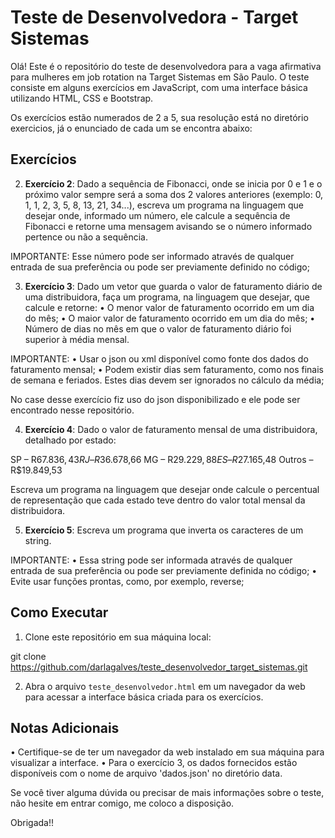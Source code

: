 # Teste de Desenvolvedora - Target Sistemas

Olá! Este é o repositório do teste de desenvolvedora para a vaga afirmativa para mulheres em job rotation na Target Sistemas em São Paulo. O teste consiste em alguns exercícios em JavaScript, com uma interface básica utilizando HTML, CSS e Bootstrap. 

Os exercícios estão numerados de 2 a 5, sua resolução está no diretório exercicios, já o enunciado de cada um se encontra abaixo:

## Exercícios

2. **Exercício 2**: Dado a sequência de Fibonacci, onde se inicia por 0 e 1 e o próximo valor sempre será a soma dos 2 valores anteriores (exemplo: 0, 1, 1, 2, 3, 5, 8, 13, 21, 34...), escreva um programa na linguagem que desejar onde, informado um número, ele calcule a sequência de Fibonacci e retorne uma mensagem avisando se o número informado pertence ou não a sequência.

IMPORTANTE:
Esse número pode ser informado através de qualquer entrada de sua preferência ou pode ser previamente definido no código;

3. **Exercício 3**: Dado um vetor que guarda o valor de faturamento diário de uma distribuidora, faça um programa, na linguagem que desejar, que calcule e retorne:
• O menor valor de faturamento ocorrido em um dia do mês;
• O maior valor de faturamento ocorrido em um dia do mês;
• Número de dias no mês em que o valor de faturamento diário foi superior à média mensal.

IMPORTANTE:
• Usar o json ou xml disponível como fonte dos dados do faturamento mensal;
• Podem existir dias sem faturamento, como nos finais de semana e feriados. Estes dias devem ser ignorados no cálculo da média;

No case desse exercício fiz uso do json disponibilizado e ele pode ser encontrado nesse repositório.

4. **Exercício 4**: Dado o valor de faturamento mensal de uma distribuidora, detalhado por estado:

SP – R$67.836,43
RJ – R$36.678,66
MG – R$29.229,88
ES – R$27.165,48
Outros – R$19.849,53

Escreva um programa na linguagem que desejar onde calcule o percentual de representação que cada estado teve dentro do valor total mensal da distribuidora.

5. **Exercício 5**: Escreva um programa que inverta os caracteres de um string.

IMPORTANTE:
• Essa string pode ser informada através de qualquer entrada de sua preferência ou pode ser previamente definida no código;
• Evite usar funções prontas, como, por exemplo, reverse;

## Como Executar

1. Clone este repositório em sua máquina local:

git clone https://github.com/darlagalves/teste_desenvolvedor_target_sistemas.git


2. Abra o arquivo `teste_desenvolvedor.html` em um navegador da web para acessar a interface básica criada para os exercícios.

## Notas Adicionais

• Certifique-se de ter um navegador da web instalado em sua máquina para visualizar a interface.
• Para o exercício 3, os dados fornecidos estão disponíveis com o nome de arquivo 'dados.json' no diretório data.

Se você tiver alguma dúvida ou precisar de mais informações sobre o teste, não hesite em entrar comigo, me coloco a disposição.

Obrigada!!

